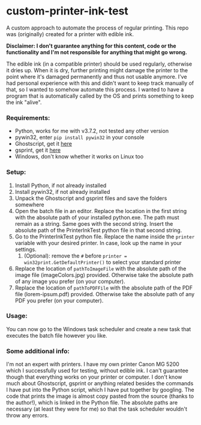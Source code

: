 # custom-printer-ink-test
A custom approach to automate the process of regular printing. This repo was (originally) created for a printer with edible ink. 

**Disclaimer: I don't guarantee anything for this content, code or the functionality and I'm not responsible for anything that might go wrong.**

The edible ink (in a compatible printer) should be used regularly, otherwise it dries up. When it is dry, further printing might damage the printer to the point where it's damaged permanently and thus not usable anymore. I've had personal experience with this and didn't want to keep track manually of that, so I wanted to somehow automate this process. I wanted to have a program that is automatically called by the OS and prints something to keep the ink "alive".

### Requirements:
* Python, works for me with v3.7.2, not tested any other version
* pywin32, enter `pip install pywin32` in your console
* Ghostscript, get it [here](http://www.mediafire.com/file/yf52p2izc57z456/GHOSTSCRIPT.rar/file)
* gsprint, get it [here](http://www.mediafire.com/file/h2dpmq2frtw5psu/GSPRINT.rar/file)
* Windows, don't know whether it works on Linux too

### Setup:
1. Install Python, if not already installed 
1. Install pywin32, if not already installed 
1. Unpack the Ghostscript and gsprint files and save the folders somewhere 
1. Open the batch file in an editor. Replace the location in the first string with the absolute path of your installed python.exe. The path must remain as a string. Same goes with the second string. Insert the absolute path of the PrinterInkTest python file in that second string.
1. Go to the PrinterInkTest python file. Replace the name inside the `printer` variable with your desired printer. In case, look up the name in your settings.
    1. (Optional): remove the `#` before `printer = win32print.GetDefaultPrinter()` to select your standard printer
1. Replace the location of `pathToImageFile` with the absolute path of the image file (imageColors.jpg) provided. Otherwise take the absolute path of any image you prefer (on your computer).
1. Replace the location of `pathToPDFFile` with the absolute path of the PDF file (lorem-ipsum.pdf) provided. Otherwise take the absolute path of any PDF you prefer (on your computer).

### Usage:
You can now go to the Windows task scheduler and create a new task that executes the batch file however you like.

### Some additional info:
I'm not an expert with printers. I have my own printer Canon MG 5200 which I successfully used for testing, without edible ink. I can't guarantee though that everything works on your printer or computer. I don't know much about Ghostscript, gsprint or anything related besides the commands I have put into the Python script, which I have put together by googling. The code that prints the image is almost copy pasted from the source (thanks to the author!), which is linked in the Python file. The absolute paths are necessary (at least they were for me) so that the task scheduler wouldn't throw any errors. 
